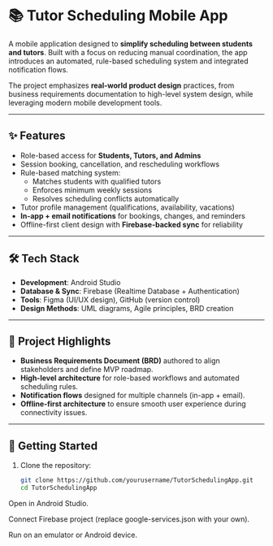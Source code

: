 # 📚 Tutor Scheduling Mobile App

A mobile application designed to **simplify scheduling between students and tutors**. Built with a focus on reducing manual coordination, the app introduces an automated, rule-based scheduling system and integrated notification flows.  

The project emphasizes **real-world product design** practices, from business requirements documentation to high-level system design, while leveraging modern mobile development tools.  

---

## ✨ Features
- Role-based access for **Students, Tutors, and Admins**  
- Session booking, cancellation, and rescheduling workflows  
- Rule-based matching system:
  - Matches students with qualified tutors  
  - Enforces minimum weekly sessions  
  - Resolves scheduling conflicts automatically  
- Tutor profile management (qualifications, availability, vacations)  
- **In-app + email notifications** for bookings, changes, and reminders  
- Offline-first client design with **Firebase-backed sync** for reliability  

---

## 🛠️ Tech Stack
- **Development**: Android Studio  
- **Database & Sync**: Firebase (Realtime Database + Authentication)  
- **Tools**: Figma (UI/UX design), GitHub (version control)  
- **Design Methods**: UML diagrams, Agile principles, BRD creation  

---

## 📂 Project Highlights
- **Business Requirements Document (BRD)** authored to align stakeholders and define MVP roadmap.  
- **High-level architecture** for role-based workflows and automated scheduling rules.  
- **Notification flows** designed for multiple channels (in-app + email).  
- **Offline-first architecture** to ensure smooth user experience during connectivity issues.  

---

## 🚀 Getting Started
1. Clone the repository:  
   ```bash
   git clone https://github.com/yourusername/TutorSchedulingApp.git
   cd TutorSchedulingApp
Open in Android Studio.

Connect Firebase project (replace google-services.json with your own).

Run on an emulator or Android device.
